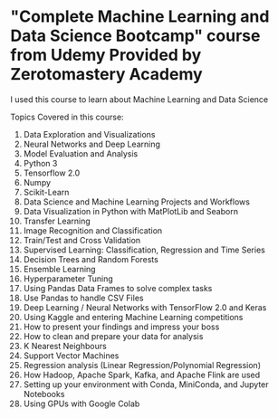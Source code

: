 # "Complete Machine Learning and Data Science Bootcamp" course from Udemy Provided by Zerotomastery Academy

I used this course to learn about Machine Learning and Data Science

Topics Covered in this course:

1. Data Exploration and Visualizations
2. Neural Networks and Deep Learning
3. Model Evaluation and Analysis
4. Python 3
5. Tensorflow 2.0
6. Numpy
7. Scikit-Learn
8. Data Science and Machine Learning Projects and Workflows
9. Data Visualization in Python with MatPlotLib and Seaborn
10. Transfer Learning
11. Image Recognition and Classification
12. Train/Test and Cross Validation
13. Supervised Learning: Classification, Regression and Time Series
14. Decision Trees and Random Forests
15. Ensemble Learning
16. Hyperparameter Tuning
17. Using Pandas Data Frames to solve complex tasks
18. Use Pandas to handle CSV Files
19. Deep Learning / Neural Networks with TensorFlow 2.0 and Keras
20. Using Kaggle and entering Machine Learning competitions
21. How to present your findings and impress your boss
22. How to clean and prepare your data for analysis
23. K Nearest Neighbours
24. Support Vector Machines
25. Regression analysis (Linear Regression/Polynomial Regression)
26. How Hadoop, Apache Spark, Kafka, and Apache Flink are used
27. Setting up your environment with Conda, MiniConda, and Jupyter Notebooks
28. Using GPUs with Google Colab
